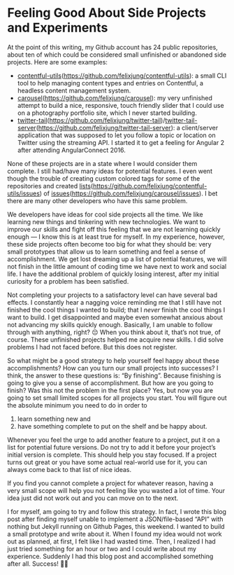 # Feeling Good About Side Projects and Experiments

At the point of this writing, my Github account has 24 public repositories, about ten of which could be considered small unfinished or abandoned side projects. Here are some examples:

- [contentful-utils](#)(https://github.com/felixjung/contentful-utils): a small CLI tool to help managing content types and entries on Contentful, a headless content management system.
- [carousel](#)(https://github.com/felixjung/carousel): my very unfinished attempt to build a nice, responsive, touch friendly slider that I could use on a photography portfolio site, which I never started building.
- [twitter-tail](#)(https://github.com/felixjung/twitter-tail)/[twitter-tail-server](#)(https://github.com/felixjung/twitter-tail-server): a client/server application that was supposed to let you follow a topic or location on Twitter using the streaming API. I started it to get a feeling for Angular 2 after attending AngularConnect 2016.

None of these projects are in a state where I would consider them complete. I still had/have many ideas for potential features. I even went though the trouble of creating custom colored tags for some of the repositories and created [lists](#)(https://github.com/felixjung/contentful-utils/issues) of [issues](#)(https://github.com/felixjung/carousel/issues). I bet there are many other developers who have this same problem.

We developers have ideas for cool side projects all the time. We like learning new things and tinkering with new technologies. We want to improve our skills and fight off this feeling that we are not learning quickly enough — I know this is at least true for myself. In my experience, however, these side projects often become too big for what they should be: very small prototypes that allow us to learn something and feel a sense of accomplishment. We get lost dreaming up a list of potential features, we will not finish in the little amount of coding time we have next to work and social life. I have the additional problem of quickly losing interest, after my initial curiosity for a problem has been satisfied.

Not completing your projects to a satisfactory level can have several bad effects. I constantly hear a nagging voice reminding me that I still have not finished the cool things I wanted to build; that I *never* finish the cool things I want to build. I get disappointed and maybe even somewhat anxious about not advancing my skills quickly enough. Basically, I am unable to follow through with anything, right? 😔 When you think about it, that’s not true, of course. These unfinished projects helped me acquire new skills. I did solve problems I had not faced before. But this does not register.

So what might be a good strategy to help yourself feel happy about these accomplishments? How can you turn our small projects into successes? I think, the answer to these questions is: “By finishing”. Because finishing is going to give you a sense of accomplishment. But how are you going to finish? Was this not the problem in the first place? Yes, but now you are going to set small limited scopes for all projects you start. You will figure out the absolute minimum you need to do in order to

1. learn something new and
2. have something complete to put on the shelf and be happy about.

Whenever you feel the urge to add another feature to a project, put it on a list for potential future versions. Do not try to add it before your project’s initial version is complete. This should help you stay focused. If a project turns out great or you have some actual real-world use for it, you can always come back to that list of nice ideas.

If you find you cannot complete a project for whatever reason, having a very small scope will help you not feeling like you wasted a lot of time. Your idea just did not work out and you can move on to the next.

I for myself, am going to try and follow this strategy. In fact, I wrote this blog post after finding myself unable to implement a JSON/file-based “API” with nothing but Jekyll running on Github Pages, this weekend. I wanted to build a small prototype and write about it. When I found my idea would not work out as planned, at first, I felt like I had wasted time. Then, I realized I had just tried something for an hour or two and I could write about my experience. Suddenly I had this blog post and accomplished something after all. Success! 💪🏻